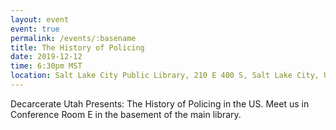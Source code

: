 ```yaml
---
layout: event
event: true
permalink: /events/:basename
title: The History of Policing
date: 2019-12-12
time: 6:30pm MST
location: Salt Lake City Public Library, 210 E 400 S, Salt Lake City, Utah 84111
---
```


Decarcerate Utah Presents: The History of Policing in the US. Meet us in Conference Room E in the basement of the main library. 
